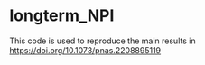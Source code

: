 # longterm_NPI

This code is used to reproduce the main results in https://doi.org/10.1073/pnas.2208895119
